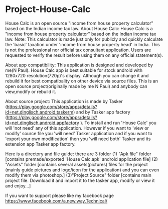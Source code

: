 # Project-House-Calc
House Calc is an open source "income from house property calculator" based on the Indian income tax law.
About House Calc:
          House Calc is a "income from house property calculator" based on the Indian income tax law.
Note:
          This calculator is made just only for publicly and quickly calculate the 'basic'
          taxation under 'income from house property head' in India.
          This is not the professional nor official tax consultant application.
          Users are requested to verify the result before using them on any official statement(s).

About app compatibility:
          This application is designed and developed by me(N Paul).
          House Calc app is best suitable for stock android with 1280x720 resolution(720p)'s display.
          Although you can change it and rebuild it for best compatibality on other device via source files.
          This is an open source project(originally made by me N Paul) and anybody can view,modify or rebuild it.

About source project:
          This application is made by Tasker (https://play.google.com/store/apps/details?id=net.dinglisch.android.taskerm)
          and by Tasker app factory (https://play.google.com/store/apps/details?id=net.dinglisch.android.appfactory ).
          To install and run 'House Calc' you will 'not need' any of this application.
          However if you want to 'view or modify' source file you 'will need' Tasker application and if you want
          to 'export your own modification' then you 'will need both' Tasker and its extension app Tasker app factory.

Here is a directory and file guide:
   there are 3 folder
          (1) "Apk file" folder [contains premade/exported 'House Calc.apk' android application file]
          (2) "Assets" folder [contains several assets(pictures) files for the project (mainly guide pictures and
          logo/icon for the application) and you can even modify them via photoshop.]
          (3)"Project Source" folder [contains main project file. Download it and import it to the tasker app,
          modify or view it and enjoy...]

If you want to support please like my facebook page https://www.facebook.com/a.new.way.Technical/
